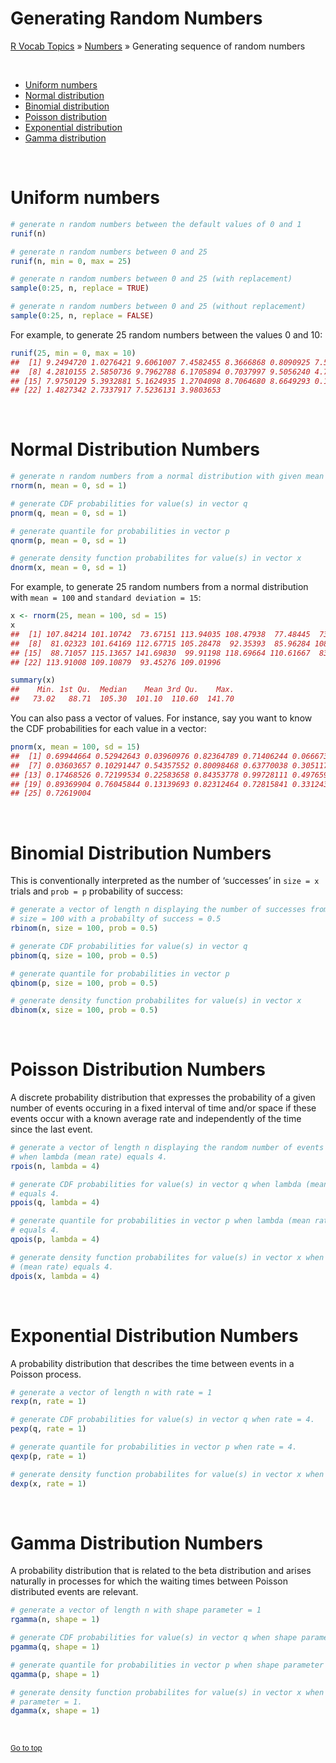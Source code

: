 # Generating Random Numbers

[R Vocab Topics](index) &#187; [Numbers](numbers) &#187; Generating sequence of random numbers

<br>

* <a href="#uniform">Uniform numbers</a> 
* <a href="#normal">Normal distribution</a>
* <a href="#binomial">Binomial distribution</a>
* <a href="#poisson">Poisson distribution</a>
* <a href="#exponential">Exponential distribution</a>
* <a href="#gamma">Gamma distribution</a>

<br>

# Uniform numbers 
<a name="uniform"></a>

```r
# generate n random numbers between the default values of 0 and 1
runif(n)            

# generate n random numbers between 0 and 25
runif(n, min = 0, max = 25)       

# generate n random numbers between 0 and 25 (with replacement)
sample(0:25, n, replace = TRUE)   

# generate n random numbers between 0 and 25 (without replacement)
sample(0:25, n, replace = FALSE)  
```

For example, to generate 25 random numbers between the values 0 and 10:

```r
runif(25, min = 0, max = 10) 
##  [1] 9.2494720 1.0276421 9.6061007 7.4582455 8.3666868 0.8090925 7.5638221
##  [8] 4.2810155 2.5850736 9.7962788 6.1705894 0.7037997 9.5056240 4.7589622
## [15] 7.9750129 5.3932881 5.1624935 1.2704098 8.7064680 8.6649293 0.1049461
## [22] 1.4827342 2.7337917 7.5236131 3.9803653
```

<br>

# Normal Distribution Numbers 
<a name="normal"></a> 

```r
# generate n random numbers from a normal distribution with given mean & st. dev.
rnorm(n, mean = 0, sd = 1)    

# generate CDF probabilities for value(s) in vector q 
pnorm(q, mean = 0, sd = 1)    

# generate quantile for probabilities in vector p
qnorm(p, mean = 0, sd = 1)    

# generate density function probabilites for value(s) in vector x
dnorm(x, mean = 0, sd = 1)    
```

For example, to generate 25 random numbers from a normal distribution with `mean = 100` and
`standard deviation = 15`:

```r
x <- rnorm(25, mean = 100, sd = 15) 
x
##  [1] 107.84214 101.10742  73.67151 113.94035 108.47938  77.48445  73.02016
##  [8]  81.02323 101.64169 112.67715 105.28478  92.35393  85.96284 108.83169
## [15]  88.71057 115.13657 141.69830  99.91198 118.69664 110.61667  83.20282
## [22] 113.91008 109.10879  93.45276 109.01996

summary(x)
##    Min. 1st Qu.  Median    Mean 3rd Qu.    Max. 
##   73.02   88.71  105.30  101.10  110.60  141.70
```

You can also pass a vector of values.  For instance, say you want to know the CDF probabilities for each value in a vector:

```r
pnorm(x, mean = 100, sd = 15) 
##  [1] 0.69944664 0.52942643 0.03960976 0.82364789 0.71406244 0.06667308
##  [7] 0.03603657 0.10291447 0.54357552 0.80098468 0.63770038 0.30511760
## [13] 0.17468526 0.72199534 0.22583658 0.84353778 0.99728111 0.49765904
## [19] 0.89369904 0.76045844 0.13139693 0.82312464 0.72815841 0.33124331
## [25] 0.72619004
```

<br>

# Binomial Distribution Numbers 
<a name="binomial"></a> 
This is conventionally interpreted as the number of ‘successes’ in `size = x` trials and `prob = p` probability of success:

```r
# generate a vector of length n displaying the number of successes from a trial 
# size = 100 with a probabilty of success = 0.5
rbinom(n, size = 100, prob = 0.5)  

# generate CDF probabilities for value(s) in vector q
pbinom(q, size = 100, prob = 0.5) 

# generate quantile for probabilities in vector p
qbinom(p, size = 100, prob = 0.5) 

# generate density function probabilites for value(s) in vector x
dbinom(x, size = 100, prob = 0.5)  
```

<br>

# Poisson Distribution Numbers 
<a name="poisson"></a> 
A discrete probability distribution that expresses the probability of a given number of events occuring in a fixed interval of time and/or space if these events occur with a known average rate and independently of the time since the last event.

```r
# generate a vector of length n displaying the random number of events occuring 
# when lambda (mean rate) equals 4.
rpois(n, lambda = 4)  

# generate CDF probabilities for value(s) in vector q when lambda (mean rate) 
# equals 4.
ppois(q, lambda = 4)  

# generate quantile for probabilities in vector p when lambda (mean rate) 
# equals 4.
qpois(p, lambda = 4)  

# generate density function probabilites for value(s) in vector x when lambda 
# (mean rate) equals 4.
dpois(x, lambda = 4)  
```

<br>

# Exponential Distribution Numbers 
<a name="exponential"></a> 
A probability distribution that describes the time between events in a Poisson process.

```r
# generate a vector of length n with rate = 1
rexp(n, rate = 1)   

# generate CDF probabilities for value(s) in vector q when rate = 4.
pexp(q, rate = 1)   

# generate quantile for probabilities in vector p when rate = 4.
qexp(p, rate = 1)   

# generate density function probabilites for value(s) in vector x when rate = 4.
dexp(x, rate = 1)   
```

<br>

# Gamma Distribution Numbers 
<a name="gamma"></a> 
A probability distribution that is related to the beta distribution and arises naturally in processes for which the waiting times between Poisson distributed events are relevant.

```r
# generate a vector of length n with shape parameter = 1
rgamma(n, shape = 1)   

# generate CDF probabilities for value(s) in vector q when shape parameter = 1.
pgamma(q, shape = 1)   

# generate quantile for probabilities in vector p when shape parameter = 1.
qgamma(p, shape = 1)   

# generate density function probabilites for value(s) in vector x when shape 
# parameter = 1.
dgamma(x, shape = 1)   
```

<br>

<small><a href="#">Go to top</a></small>

